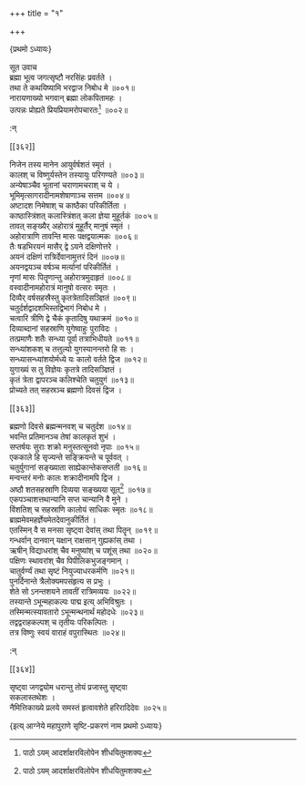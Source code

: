 +++
title = "१"

+++

\{प्रथमो ऽध्यायः\}

सूत उवाच  
ब्रह्मा भूत्व जगत्सृष्टौ नरसिंहः प्रवर्तते   ।  
तथा ते कथयिष्यामि भरद्वाज निबोध मे ॥००१॥  
नारायणाख्यो भगवान् ब्रह्मा लोकपितामहः ।  
उत्पन्नः प्रोह्यते प्रियप्रियामरोपचारतः[^१] ॥००२॥  
    
:न्  
    
[^१]: पाठो ऽयम् आदर्शाक्षरविलोपेन शीधयितुमशक्यः  

[[३६२]]
    
निजेन तस्य मानेन आयुर्वर्षशतं स्मृतं ।  
कालश् च विष्णुर्यस्तेन तस्यायुः परिगण्यते ॥००३॥  
अन्येषाञ्चैव भूतानां चराणामचराश् च ये ।  
भूमिमृत्सागरादीनामशेषाणाञ्च सत्तम ॥००४॥  
अष्टादश निमेषाश् च काष्ठैका परिकीर्तिता   ।  
काष्ठास्त्रिंशत् कलास्त्रिंशत् कला ज्ञेया मुहूर्तकं   ॥००५॥  
तावत् सङ्ख्यैर् अहोरात्रं मुहूर्तैर् मानुषं स्मृतं   ।  
अहोरात्राणि तावन्ति मासः पक्षद्वयात्मकः ॥००६॥  
तैः षडभिरयनं मासैर् द्वे ऽयने दक्षिणोत्तरे   ।  
अयनं दक्षिणं रात्रिर्देवानामुत्तरं दिनं ॥००७॥  
अयनद्वयञ्च वर्षञ्च मर्त्यानां परिकीर्तितं ।  
नृणां मासः पितॄणान्तु अहोरात्रमुदाहृतं   ॥००८॥  
वस्वादीनामहोरात्रं मानुषो वत्सरः स्मृतः   ।  
दिव्यैर् वर्षसहस्रैस्तु कृतत्रेतादिसञ्ज्ञितं ॥००९॥  
चतुर्दर्शद्वादशभिस्तद्विभागं निबोध मे ।  
चत्वारि त्रीणि द्वे चैकं कृतादिषु यथाक्रमं   ॥०१०॥  
दिव्याब्दानां सहस्राणि युगेष्वाहुः पुराविदः   ।  
तत्प्रमाणैः शतैः सन्ध्या पूर्वा तत्राभिधीयते   ॥०११॥  
सन्ध्यांशकश् च तत्तुल्यो युगस्यानन्तरो हि सः ।  
सन्ध्यासन्ध्यांशयोर्मध्ये यः कालो वर्तते द्विज ॥०१२॥  
युगाख्यं स तु विज्ञेयः कृतत्रे तादिसञ्ज्ञितं ।  
कृतं त्रेता द्वापरञ्च कलिश्चेति चतुयुगं ॥०१३॥  
प्रोच्यते तत् सहस्रञ्च ब्रह्मणो दिवसं द्विज ।  

[[३६३]]
    
ब्रह्मणो दिवसे ब्रह्मन्मनवश् च चतुर्दश ॥०१४॥  
भवन्ति प्रतिमानञ्च तेषां कालकृतं शुभं   ।  
सप्तर्षयः सुराः शक्रो मनुस्तत्सूनवो नृपाः   ॥०१५॥  
एककाले हि सृज्यन्ते सङ्क्रियन्ते च पूर्ववत् ।  
चतुर्युगानां सङ्ख्याता साह्येकान्तेकसप्तती ॥०१६॥  
मन्वन्तरं मनोः कालः शक्रादीनामपि द्विज ।  
अष्ठौ शतसहस्राणि दिव्यया सङ्ख्यया सूत[^१]   ॥०१७॥  
एकपञ्चाशत्तथान्यानि सप्त चान्यानि वै मुने ।  
विंशतिश् च सहस्राणि कालोयं साधिकः स्मृतः   ॥०१८॥  
ब्राह्ममेवमहर्ज्ञेयमेतदेवानुकीर्तितं ।  
एतस्मिन् वै स मनसा सृष्ट्वा देवांस् तथा पितॄन्   ॥०१९॥  
गन्धर्वान् दानवान् यक्षान् राक्षसान् गुह्यकांस् तथा   ।  
ऋषीन् विद्याधरांश् चैव मनुष्यांश् च पशूंस् तथा   ॥०२०॥  
पक्षिणः स्थावरांश् चैव पिपीलिकभुजङ्गमान्   ।  
चातुर्वर्ण्यं तथा सृष्टं नियुज्याधरकर्मणि   ॥०२१॥  
पुनर्दिनान्ते त्रैलोक्यमपसंहृत्य स प्रभुः ।  
शेते सो ऽनन्तशयने तावतीं रात्रिमव्ययः ॥०२२॥  
तस्यान्ते ऽभून्महाकल्पः पाद्म इत्य् अभिविश्रुतः ।  
तस्मिन्मत्स्यावतारो ऽभून्मन्थनार्थं महोदधेः   ॥०२३॥  
तद्वद्वराहकल्पश् च तृतीयः परिकल्पितः ।  
तत्र विष्णुः स्वयं वाराहं वपुरास्थितः ॥०२४॥  
    
:न्  
    
[^१]: पाठो ऽयं न साधुः  

[[३६४]]
    
सृष्ट्वा जगद्व्योम धरान्तु तोयं प्रजास्तु सृष्ट्वा  
सकलास्तथेशः ।  
नैमित्तिकाख्ये प्रलये समस्तं हृत्वावशेते हरिरादिदेवः   ॥०२५॥

\{इत्य् आग्नेये महापुराणे सृष्टि-प्रकरणं नाम प्रथमो ऽध्यायः}  
    